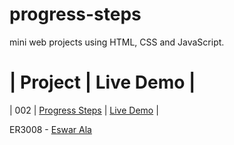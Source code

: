 # progress-steps

mini web projects using HTML, CSS and JavaScript.
  #  | Project                                                                | Live Demo                                                |

| 002 | [Progress Steps](https://github.com/Eswar3008/progress-steps)                               | [Live Demo](https://eswar3008.github.io/progress-steps/)  |

 ER3008 - [Eswar Ala](https://www.linkedin.com/in/eswarala3008/)


